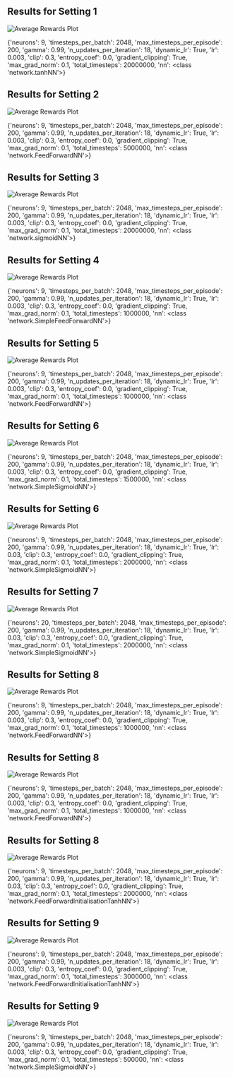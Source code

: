 ## Results for Setting 1
![Average Rewards Plot](/home/benedikt/PycharmProjects/nn_verification/pendelum/neural_network/network_code/PPO/training_docs/networks/graph1.png)

{'neurons': 9, 'timesteps_per_batch': 2048, 'max_timesteps_per_episode': 200, 'gamma': 0.99, 'n_updates_per_iteration': 18, 'dynamic_lr': True, 'lr': 0.003, 'clip': 0.3, 'entropy_coef': 0.0, 'gradient_clipping': True, 'max_grad_norm': 0.1, 'total_timesteps': 20000000, 'nn': <class 'network.tanhNN'>}

## Results for Setting 2
![Average Rewards Plot](/home/benedikt/PycharmProjects/nn_verification/pendelum/neural_network/network_code/PPO/training_docs/networks/graph2.png)

{'neurons': 9, 'timesteps_per_batch': 2048, 'max_timesteps_per_episode': 200, 'gamma': 0.99, 'n_updates_per_iteration': 18, 'dynamic_lr': True, 'lr': 0.003, 'clip': 0.3, 'entropy_coef': 0.0, 'gradient_clipping': True, 'max_grad_norm': 0.1, 'total_timesteps': 5000000, 'nn': <class 'network.FeedForwardNN'>}

## Results for Setting 3
![Average Rewards Plot](/home/benedikt/PycharmProjects/nn_verification/pendelum/neural_network/network_code/PPO/training_docs/networks/graph3.png)

{'neurons': 9, 'timesteps_per_batch': 2048, 'max_timesteps_per_episode': 200, 'gamma': 0.99, 'n_updates_per_iteration': 18, 'dynamic_lr': True, 'lr': 0.003, 'clip': 0.3, 'entropy_coef': 0.0, 'gradient_clipping': True, 'max_grad_norm': 0.1, 'total_timesteps': 20000000, 'nn': <class 'network.sigmoidNN'>}

## Results for Setting 4
![Average Rewards Plot](/home/benedikt/PycharmProjects/nn_verification/pendelum/neural_network/network_code/PPO/training_docs/networks/graph4.png)

{'neurons': 9, 'timesteps_per_batch': 2048, 'max_timesteps_per_episode': 200, 'gamma': 0.99, 'n_updates_per_iteration': 18, 'dynamic_lr': True, 'lr': 0.003, 'clip': 0.3, 'entropy_coef': 0.0, 'gradient_clipping': True, 'max_grad_norm': 0.1, 'total_timesteps': 1000000, 'nn': <class 'network.SimpleFeedForwardNN'>}

## Results for Setting 5
![Average Rewards Plot](/home/benedikt/PycharmProjects/nn_verification/pendelum/neural_network/network_code/PPO/training_docs/networks/graph5.png)

{'neurons': 9, 'timesteps_per_batch': 2048, 'max_timesteps_per_episode': 200, 'gamma': 0.99, 'n_updates_per_iteration': 18, 'dynamic_lr': True, 'lr': 0.003, 'clip': 0.3, 'entropy_coef': 0.0, 'gradient_clipping': True, 'max_grad_norm': 0.1, 'total_timesteps': 1000000, 'nn': <class 'network.FeedForwardNN'>}

## Results for Setting 6
![Average Rewards Plot](/home/benedikt/PycharmProjects/nn_verification/pendelum/neural_network/network_code/PPO/training_docs/networks/graph6.png)

{'neurons': 9, 'timesteps_per_batch': 2048, 'max_timesteps_per_episode': 200, 'gamma': 0.99, 'n_updates_per_iteration': 18, 'dynamic_lr': True, 'lr': 0.003, 'clip': 0.3, 'entropy_coef': 0.0, 'gradient_clipping': True, 'max_grad_norm': 0.1, 'total_timesteps': 1500000, 'nn': <class 'network.SimpleSigmoidNN'>}

## Results for Setting 6
![Average Rewards Plot](/home/benedikt/PycharmProjects/nn_verification/pendelum/neural_network/network_code/PPO/training_docs/networks/graph6.png)

{'neurons': 9, 'timesteps_per_batch': 2048, 'max_timesteps_per_episode': 200, 'gamma': 0.99, 'n_updates_per_iteration': 18, 'dynamic_lr': True, 'lr': 0.03, 'clip': 0.3, 'entropy_coef': 0.0, 'gradient_clipping': True, 'max_grad_norm': 0.1, 'total_timesteps': 2000000, 'nn': <class 'network.SimpleSigmoidNN'>}

## Results for Setting 7
![Average Rewards Plot](/home/benedikt/PycharmProjects/nn_verification/pendelum/neural_network/network_code/PPO/training_docs/networks/graph7.png)

{'neurons': 20, 'timesteps_per_batch': 2048, 'max_timesteps_per_episode': 200, 'gamma': 0.99, 'n_updates_per_iteration': 18, 'dynamic_lr': True, 'lr': 0.03, 'clip': 0.3, 'entropy_coef': 0.0, 'gradient_clipping': True, 'max_grad_norm': 0.1, 'total_timesteps': 2000000, 'nn': <class 'network.SimpleSigmoidNN'>}

## Results for Setting 8
![Average Rewards Plot](/home/benedikt/PycharmProjects/nn_verification/pendelum/neural_network/network_code/PPO/training_docs/networks/graph8.png)

{'neurons': 9, 'timesteps_per_batch': 2048, 'max_timesteps_per_episode': 200, 'gamma': 0.99, 'n_updates_per_iteration': 18, 'dynamic_lr': True, 'lr': 0.003, 'clip': 0.3, 'entropy_coef': 0.0, 'gradient_clipping': True, 'max_grad_norm': 0.1, 'total_timesteps': 1000000, 'nn': <class 'network.FeedForwardNN'>}

## Results for Setting 8
![Average Rewards Plot](/home/benedikt/PycharmProjects/nn_verification/pendelum/neural_network/network_code/PPO/training_docs/networks/graph8.png)

{'neurons': 9, 'timesteps_per_batch': 2048, 'max_timesteps_per_episode': 200, 'gamma': 0.99, 'n_updates_per_iteration': 18, 'dynamic_lr': True, 'lr': 0.003, 'clip': 0.3, 'entropy_coef': 0.0, 'gradient_clipping': True, 'max_grad_norm': 0.1, 'total_timesteps': 1000000, 'nn': <class 'network.FeedForwardNN'>}

## Results for Setting 8
![Average Rewards Plot](/home/benedikt/PycharmProjects/nn_verification/pendelum/neural_network/network_code/PPO/training_docs/networks/graph8.png)

{'neurons': 9, 'timesteps_per_batch': 2048, 'max_timesteps_per_episode': 200, 'gamma': 0.99, 'n_updates_per_iteration': 18, 'dynamic_lr': True, 'lr': 0.03, 'clip': 0.3, 'entropy_coef': 0.0, 'gradient_clipping': True, 'max_grad_norm': 0.1, 'total_timesteps': 2000000, 'nn': <class 'network.FeedForwardInitialisationTanhNN'>}

## Results for Setting 9
![Average Rewards Plot](/home/benedikt/PycharmProjects/nn_verification/pendelum/neural_network/network_code/PPO/training_docs/networks/graph9.png)

{'neurons': 9, 'timesteps_per_batch': 2048, 'max_timesteps_per_episode': 200, 'gamma': 0.99, 'n_updates_per_iteration': 18, 'dynamic_lr': True, 'lr': 0.003, 'clip': 0.3, 'entropy_coef': 0.0, 'gradient_clipping': True, 'max_grad_norm': 0.1, 'total_timesteps': 3000000, 'nn': <class 'network.FeedForwardInitialisationTanhNN'>}

## Results for Setting 9
![Average Rewards Plot](/home/benedikt/PycharmProjects/nn_verification/pendelum/neural_network/network_code/PPO/training_docs/networks/graph9.png)

{'neurons': 9, 'timesteps_per_batch': 2048, 'max_timesteps_per_episode': 200, 'gamma': 0.99, 'n_updates_per_iteration': 18, 'dynamic_lr': True, 'lr': 0.003, 'clip': 0.3, 'entropy_coef': 0.0, 'gradient_clipping': True, 'max_grad_norm': 0.1, 'total_timesteps': 500000, 'nn': <class 'network.SimpleSigmoidNN'>}

